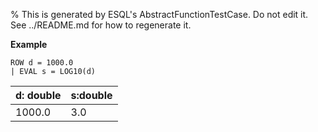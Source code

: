 % This is generated by ESQL's AbstractFunctionTestCase. Do not edit it. See ../README.md for how to regenerate it.

**Example**

```esql
ROW d = 1000.0
| EVAL s = LOG10(d)
```

| d: double | s:double |
| --- | --- |
| 1000.0 | 3.0 |


